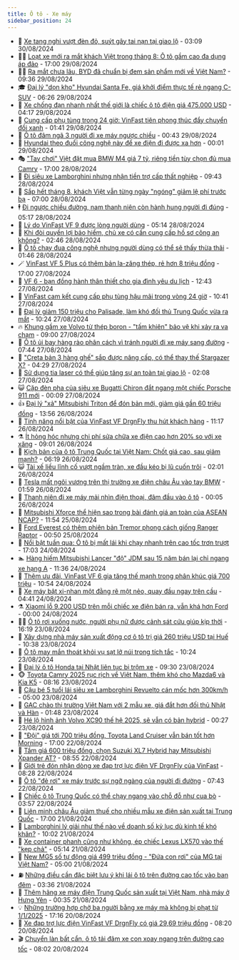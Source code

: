 ```yaml
---
title: Ô tô - Xe máy
sidebar_position: 24
---
```


<!-- dantri-o-to-xe-may:START -->
- 🤡 [Xe tang nghi vượt đèn đỏ, suýt gây tai nạn tại giao lộ](https://dantri.com.vn/o-to-xe-may/xe-tang-nghi-vuot-den-do-suyt-gay-tai-nan-tai-giao-lo-20240829235537435.htm) - 03:09 30/08/2024
- 🧑‍💻 [Loạt xe mới ra mắt khách Việt trong tháng 8: Ô tô gầm cao đa dụng áp đảo](https://dantri.com.vn/o-to-xe-may/loat-xe-moi-ra-mat-khach-viet-trong-thang-8-o-to-gam-cao-da-dung-ap-dao-20240829181156473.htm) - 17:00 29/08/2024
- 🧑‍💻 [Ra mắt chưa lâu, BYD đã chuẩn bị đem sản phẩm mới về Việt Nam?](https://dantri.com.vn/o-to-xe-may/ra-mat-chua-lau-byd-da-chuan-bi-dem-san-pham-moi-ve-viet-nam-20240828155255017.htm) - 09:36 29/08/2024
- 🎓 [Đại lý &quot;dọn kho&quot; Hyundai Santa Fe, giá khởi điểm thực tế rẻ ngang C-SUV](https://dantri.com.vn/o-to-xe-may/dai-ly-don-kho-hyundai-santa-fe-gia-khoi-diem-thuc-te-re-ngang-c-suv-20240829124011154.htm) - 06:26 29/08/2024
- 🌊 [Xe chống đạn nhanh nhất thế giới là chiếc ô tô điện giá 475.000 USD](https://dantri.com.vn/o-to-xe-may/xe-chong-dan-nhanh-nhat-the-gioi-la-chiec-o-to-dien-gia-475000-usd-20240829105655307.htm) - 04:17 29/08/2024
- 🥷 [Cung cấp phụ tùng trong 24 giờ: VinFast tiên phong thúc đẩy chuyển đổi xanh](https://dantri.com.vn/o-to-xe-may/cung-cap-phu-tung-trong-24-gio-vinfast-tien-phong-thuc-day-chuyen-doi-xanh-20240829082746225.htm) - 01:41 29/08/2024
- 🤩 [Ô tô đâm ngã 3 người đi xe máy ngược chiều](https://dantri.com.vn/o-to-xe-may/o-to-dam-nga-3-nguoi-di-xe-may-nguoc-chieu-20240829001034152.htm) - 00:43 29/08/2024
- 🫶 [Hyundai theo đuổi công nghệ này để xe điện đi được xa hơn](https://dantri.com.vn/o-to-xe-may/hyundai-theo-duoi-cong-nghe-nay-de-xe-dien-di-duoc-xa-hon-20240828183624910.htm) - 00:01 29/08/2024
- 🎭 [&quot;Tay chơi&quot; Việt đặt mua BMW M4 giá 7 tỷ, riêng tiền tùy chọn đủ mua Camry](https://dantri.com.vn/o-to-xe-may/tay-choi-viet-dat-mua-bmw-m4-gia-7-ty-rieng-tien-tuy-chon-du-mua-camry-20240828121001540.htm) - 17:00 28/08/2024
- 🌁 [Đi siêu xe Lamborghini nhưng nhận tiền trợ cấp thất nghiệp](https://dantri.com.vn/o-to-xe-may/di-sieu-xe-lamborghini-nhung-nhan-tien-tro-cap-that-nghiep-20240828160414429.htm) - 09:43 28/08/2024
- 🦩 [Sắp hết tháng 8, khách Việt vẫn từng ngày &quot;ngóng&quot; giảm lệ phí trước bạ](https://dantri.com.vn/o-to-xe-may/sap-het-thang-8-khach-viet-van-tung-ngay-ngong-giam-le-phi-truoc-ba-20240827121250572.htm) - 07:00 28/08/2024
- 🕴 [Đi ngược chiều đường, nam thanh niên còn hành hung người đi đúng](https://dantri.com.vn/o-to-xe-may/di-nguoc-chieu-duong-nam-thanh-nien-con-hanh-hung-nguoi-di-dung-20240828121310296.htm) - 05:17 28/08/2024
- 🎡 [Lý do VinFast VF 9 được lòng người dùng](https://dantri.com.vn/o-to-xe-may/ly-do-vinfast-vf-9-duoc-long-nguoi-dung-20240828115458857.htm) - 05:14 28/08/2024
- 📝 [Khi đòi quyền lợi bảo hiểm, chủ xe có cần cung cấp hồ sơ công an không?](https://dantri.com.vn/o-to-xe-may/khi-doi-quyen-loi-bao-hiem-chu-xe-co-can-cung-cap-ho-so-cong-an-khong-20240828091445698.htm) - 02:46 28/08/2024
- 🧐 [Ô tô chạy đua công nghệ nhưng người dùng có thể sẽ thấy thừa thãi](https://dantri.com.vn/o-to-xe-may/o-to-chay-dua-cong-nghe-nhung-nguoi-dung-co-the-se-thay-thua-thai-20240827231826420.htm) - 01:46 28/08/2024
- 🪄 [VinFast VF 5 Plus có thêm bản la-zăng thép, rẻ hơn 8 triệu đồng](https://dantri.com.vn/o-to-xe-may/vinfast-vf-5-plus-co-them-ban-la-zang-thep-re-hon-8-trieu-dong-20240827233535064.htm) - 17:00 27/08/2024
- 🧰 [VF 6 - bạn đồng hành thân thiết cho gia đình yêu du lịch](https://dantri.com.vn/o-to-xe-may/vf-6-ban-dong-hanh-than-thiet-cho-gia-dinh-yeu-du-lich-20240827191444950.htm) - 12:43 27/08/2024
- 🚀 [VinFast cam kết cung cấp phụ tùng hậu mãi trong vòng 24 giờ](https://dantri.com.vn/o-to-xe-may/vinfast-cam-ket-cung-cap-phu-tung-hau-mai-trong-vong-24-gio-20240827171312746.htm) - 10:41 27/08/2024
- 💪 [Đại lý giảm 150 triệu cho Palisade, làm khó đối thủ Trung Quốc vừa ra mắt](https://dantri.com.vn/o-to-xe-may/dai-ly-giam-150-trieu-cho-palisade-lam-kho-doi-thu-trung-quoc-vua-ra-mat-20240827153258881.htm) - 10:24 27/08/2024
- 🔥 [Khung gầm xe Volvo từ thép boron - &quot;tấm khiên&quot; bảo vệ khi xảy ra va chạm](https://dantri.com.vn/o-to-xe-may/khung-gam-xe-volvo-tu-thep-boron-tam-khien-bao-ve-khi-xay-ra-va-cham-20240827152630239.htm) - 09:00 27/08/2024
- 🐲 [Ô tô ủi bay hàng rào phân cách vì tránh người đi xe máy sang đường](https://dantri.com.vn/o-to-xe-may/o-to-ui-bay-hang-rao-phan-cach-vi-tranh-nguoi-di-xe-may-sang-duong-20240827122225267.htm) - 07:44 27/08/2024
- 🌋 [&quot;Creta bản 3 hàng ghế&quot; sắp được nâng cấp, có thể thay thế Stargazer X?](https://dantri.com.vn/o-to-xe-may/creta-ban-3-hang-ghe-sap-duoc-nang-cap-co-the-thay-the-stargazer-x-20240827112933934.htm) - 04:29 27/08/2024
- 🤩 [Sử dụng tia laser có thể giúp tăng sự an toàn tại giao lộ](https://dantri.com.vn/o-to-xe-may/su-dung-tia-laser-co-the-giup-tang-su-an-toan-tai-giao-lo-20240827082014043.htm) - 02:08 27/08/2024
- 😺 [Cặp đèn pha của siêu xe Bugatti Chiron đắt ngang một chiếc Porsche 911 mới](https://dantri.com.vn/o-to-xe-may/cap-den-pha-cua-sieu-xe-bugatti-chiron-dat-ngang-mot-chiec-porsche-911-moi-20240826235106190.htm) - 00:09 27/08/2024
- 👍 [Đại lý &quot;xả&quot; Mitsubishi Triton để đón bản mới, giảm giá gần 60 triệu đồng](https://dantri.com.vn/o-to-xe-may/dai-ly-xa-mitsubishi-triton-de-don-ban-moi-giam-gia-gan-60-trieu-dong-20240826201907382.htm) - 13:56 26/08/2024
- 🎃 [Tính năng nổi bật của VinFast VF DrgnFly thu hút khách hàng](https://dantri.com.vn/o-to-xe-may/tinh-nang-noi-bat-cua-vinfast-vf-drgnfly-thu-hut-khach-hang-20240826181216926.htm) - 11:17 26/08/2024
- ⚗️ [Ít hỏng hóc nhưng chi phí sửa chữa xe điện cao hơn 20% so với xe xăng](https://dantri.com.vn/o-to-xe-may/it-hong-hoc-nhung-chi-phi-sua-chua-xe-dien-cao-hon-20-so-voi-xe-xang-20240826140208876.htm) - 09:01 26/08/2024
- 🦄 [Kịch bản của ô tô Trung Quốc tại Việt Nam: Chốt giá cao, sau giảm mạnh?](https://dantri.com.vn/o-to-xe-may/kich-ban-cua-o-to-trung-quoc-tai-viet-nam-chot-gia-cao-sau-giam-manh-20240826112404711.htm) - 06:19 26/08/2024
- 😺 [Tài xế liều lĩnh cố vượt ngầm tràn, xe đầu kéo bị lũ cuốn trôi](https://dantri.com.vn/o-to-xe-may/tai-xe-lieu-linh-co-vuot-ngam-tran-xe-dau-keo-bi-lu-cuon-troi-20240826085136023.htm) - 02:01 26/08/2024
- 💼 [Tesla mất ngôi vương trên thị trường xe điện châu Âu vào tay BMW](https://dantri.com.vn/o-to-xe-may/tesla-mat-ngoi-vuong-tren-thi-truong-xe-dien-chau-au-vao-tay-bmw-20240826000217724.htm) - 01:59 26/08/2024
- 💃 [Thanh niên đi xe máy mải nhìn điện thoại, đâm đầu vào ô tô](https://dantri.com.vn/o-to-xe-may/thanh-nien-di-xe-may-mai-nhin-dien-thoai-dam-dau-vao-o-to-20240826011921044.htm) - 00:05 26/08/2024
- 🚀 [Mitsubishi Xforce thể hiện sao trong bài đánh giá an toàn của ASEAN NCAP?](https://dantri.com.vn/o-to-xe-may/mitsubishi-xforce-the-hien-sao-trong-bai-danh-gia-an-toan-cua-asean-ncap-20240825185004069.htm) - 11:54 25/08/2024
- 🤩 [Ford Everest có thêm phiên bản Tremor phong cách giống Ranger Raptor](https://dantri.com.vn/o-to-xe-may/ford-everest-co-them-phien-ban-tremor-phong-cach-giong-ranger-raptor-20240825010032670.htm) - 00:50 25/08/2024
- 💪 [Nổi bật tuần qua: Ô tô bị mất lái khi chạy nhanh trên cao tốc trơn trượt](https://dantri.com.vn/o-to-xe-may/noi-bat-tuan-qua-o-to-bi-mat-lai-khi-chay-nhanh-tren-cao-toc-tron-truot-20240824234731375.htm) - 17:03 24/08/2024
- 🏊 [Hàng hiếm Mitsubishi Lancer &quot;độ&quot; JDM sau 15 năm bán lại chỉ ngang xe hạng A](https://dantri.com.vn/o-to-xe-may/hang-hiem-mitsubishi-lancer-do-jdm-sau-15-nam-ban-lai-chi-ngang-xe-hang-a-20240823233010934.htm) - 11:36 24/08/2024
- 💄 [Thêm ưu đãi, VinFast VF 6 gia tăng thế mạnh trong phân khúc giá 700 triệu](https://dantri.com.vn/o-to-xe-may/them-uu-dai-vinfast-vf-6-gia-tang-the-manh-trong-phan-khuc-gia-700-trieu-20240824175403024.htm) - 10:54 24/08/2024
- 👺 [Xe máy bật xi-nhan một đằng rẽ một nẻo, quay đầu ngay trên cầu](https://dantri.com.vn/o-to-xe-may/xe-may-bat-xi-nhan-mot-dang-re-mot-neo-quay-dau-ngay-tren-cau-20240824001019779.htm) - 04:41 24/08/2024
- ⚗️ [Xiaomi lỗ 9.200 USD trên mỗi chiếc xe điện bán ra, vẫn khá hơn Ford](https://dantri.com.vn/o-to-xe-may/xiaomi-lo-9200-usd-tren-moi-chiec-xe-dien-ban-ra-van-kha-hon-ford-20240823230838909.htm) - 00:00 24/08/2024
- 🧑‍🏫 [Ô tô rơi xuống nước, người phụ nữ được cảnh sát cứu giúp kịp thời](https://dantri.com.vn/o-to-xe-may/o-to-roi-xuong-nuoc-nguoi-phu-nu-duoc-canh-sat-cuu-giup-kip-thoi-20240823220735267.htm) - 16:19 23/08/2024
- 🦒 [Xây dựng nhà máy sản xuất động cơ ô tô trị giá 260 triệu USD tại Huế](https://dantri.com.vn/o-to-xe-may/xay-dung-nha-may-san-xuat-dong-co-o-to-tri-gia-260-trieu-usd-tai-hue-20240823121946177.htm) - 10:38 23/08/2024
- 🐘 [Ô tô may mắn thoát khỏi vụ sạt lở núi trong tích tắc](https://dantri.com.vn/o-to-xe-may/o-to-may-man-thoat-khoi-vu-sat-lo-nui-trong-tich-tac-20240823171525155.htm) - 10:24 23/08/2024
- 🧠 [Đại lý ô tô Honda tại Nhật liên tục bị trộm xe](https://dantri.com.vn/o-to-xe-may/dai-ly-o-to-honda-tai-nhat-lien-tuc-bi-trom-xe-20240823141656031.htm) - 09:30 23/08/2024
- 🐵 [Toyota Camry 2025 rục rịch về Việt Nam, thêm khó cho Mazda6 và Kia K5](https://dantri.com.vn/o-to-xe-may/toyota-camry-2025-ruc-rich-ve-viet-nam-them-kho-cho-mazda6-va-kia-k5-20240823120552769.htm) - 08:16 23/08/2024
- 🤭 [Cậu bé 5 tuổi lái siêu xe Lamborghini Revuelto cán mốc hơn 300km/h](https://dantri.com.vn/o-to-xe-may/cau-be-5-tuoi-lai-sieu-xe-lamborghini-revuelto-can-moc-hon-300kmh-20240823093006288.htm) - 05:00 23/08/2024
- 🤠 [GAC chào thị trường Việt Nam với 2 mẫu xe, giá đắt hơn đối thủ Nhật và Hàn](https://dantri.com.vn/o-to-xe-may/gac-chao-thi-truong-viet-nam-voi-2-mau-xe-gia-dat-hon-doi-thu-nhat-va-han-20240823084755016.htm) - 01:48 23/08/2024
- 🫶 [Hé lộ hình ảnh Volvo XC90 thế hệ 2025, sẽ vẫn có bản hybrid](https://dantri.com.vn/o-to-xe-may/he-lo-hinh-anh-volvo-xc90-the-he-2025-se-van-co-ban-hybrid-20240822233600324.htm) - 00:27 23/08/2024
- 🚀 [&quot;Đội&quot; giá tới 700 triệu đồng, Toyota Land Cruiser vẫn bán tốt hơn Morning](https://dantri.com.vn/o-to-xe-may/doi-gia-toi-700-trieu-dong-toyota-land-cruiser-van-ban-tot-hon-morning-20240822160757496.htm) - 17:00 22/08/2024
- 🎊 [Tầm giá 600 triệu đồng, chọn Suzuki XL7 Hybrid hay Mitsubishi Xpander AT?](https://dantri.com.vn/o-to-xe-may/tam-gia-600-trieu-dong-chon-suzuki-xl7-hybrid-hay-mitsubishi-xpander-at-20240822113606905.htm) - 08:55 22/08/2024
- 🦄 [Giới trẻ đón nhận dòng xe đạp trợ lực điện VF DrgnFly của VinFast](https://dantri.com.vn/o-to-xe-may/gioi-tre-don-nhan-dong-xe-dap-tro-luc-dien-vf-drgnfly-cua-vinfast-20240822145243562.htm) - 08:28 22/08/2024
- 🥷 [Ô tô &quot;đẻ rơi&quot; xe máy trước sự ngỡ ngàng của người đi đường](https://dantri.com.vn/o-to-xe-may/o-to-de-roi-xe-may-truoc-su-ngo-ngang-cua-nguoi-di-duong-20240822142818820.htm) - 07:43 22/08/2024
- 🦏 [Chiếc ô tô Trung Quốc có thể chạy ngang vào chỗ đỗ như cua bò](https://dantri.com.vn/o-to-xe-may/chiec-o-to-trung-quoc-co-the-chay-ngang-vao-cho-do-nhu-cua-bo-20240822093123824.htm) - 03:57 22/08/2024
- 🤗 [Liên minh châu Âu giảm thuế cho nhiều mẫu xe điện sản xuất tại Trung Quốc](https://dantri.com.vn/o-to-xe-may/lien-minh-chau-au-giam-thue-cho-nhieu-mau-xe-dien-san-xuat-tai-trung-quoc-20240821183708564.htm) - 17:00 21/08/2024
- 🐲 [Lamborghini lý giải như thế nào về doanh số kỷ lục dù kinh tế khó khăn?](https://dantri.com.vn/o-to-xe-may/lamborghini-ly-giai-nhu-the-nao-ve-doanh-so-ky-luc-du-kinh-te-kho-khan-20240821165419962.htm) - 10:02 21/08/2024
- 🤭 [Xe container phanh cũng như không, ép chiếc Lexus LX570 vào thế &quot;kẹp chả&quot;](https://dantri.com.vn/o-to-xe-may/xe-container-phanh-cung-nhu-khong-ep-chiec-lexus-lx570-vao-the-kep-cha-20240821114139958.htm) - 05:14 21/08/2024
- 🐻 [New MG5 số tự động giá 499 triệu đồng - &quot;Đứa con rơi&quot; của MG tại Việt Nam?](https://dantri.com.vn/o-to-xe-may/new-mg5-so-tu-dong-gia-499-trieu-dong-dua-con-roi-cua-mg-tai-viet-nam-20240821105331266.htm) - 05:00 21/08/2024
- ⛽️ [Những điều cần đặc biệt lưu ý khi lái ô tô trên đường cao tốc vào ban đêm](https://dantri.com.vn/o-to-xe-may/nhung-dieu-can-dac-biet-luu-y-khi-lai-o-to-tren-duong-cao-toc-vao-ban-dem-20240821103218283.htm) - 03:36 21/08/2024
- 🫣 [Thêm hãng xe máy điện Trung Quốc sản xuất tại Việt Nam, nhà máy ở Hưng Yên](https://dantri.com.vn/o-to-xe-may/them-hang-xe-may-dien-trung-quoc-san-xuat-tai-viet-nam-nha-may-o-hung-yen-20240821073448159.htm) - 00:35 21/08/2024
- 💡 [Những trường hợp chở ba người bằng xe máy mà không bị phạt từ 1/1/2025](https://dantri.com.vn/o-to-xe-may/nhung-truong-hop-cho-ba-nguoi-bang-xe-may-ma-khong-bi-phat-tu-112025-20240820232135702.htm) - 17:16 20/08/2024
- 💪 [Xe đạp trợ lực điện VinFast VF DrgnFly có giá 29,69 triệu đồng](https://dantri.com.vn/o-to-xe-may/xe-dap-tro-luc-dien-vinfast-vf-drgnfly-co-gia-2969-trieu-dong-20240820130251057.htm) - 08:20 20/08/2024
- 🎬 [Chuyển làn bất cẩn, ô tô tải đâm xe con xoay ngang trên đường cao tốc](https://dantri.com.vn/o-to-xe-may/chuyen-lan-bat-can-o-to-tai-dam-xe-con-xoay-ngang-tren-duong-cao-toc-20240820141129063.htm) - 08:02 20/08/2024<!-- dantri-o-to-xe-may:END -->
